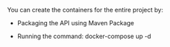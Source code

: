 You can create the containers for the entire project by:

- Packaging the API using Maven Package

- Running the command: docker-compose up -d